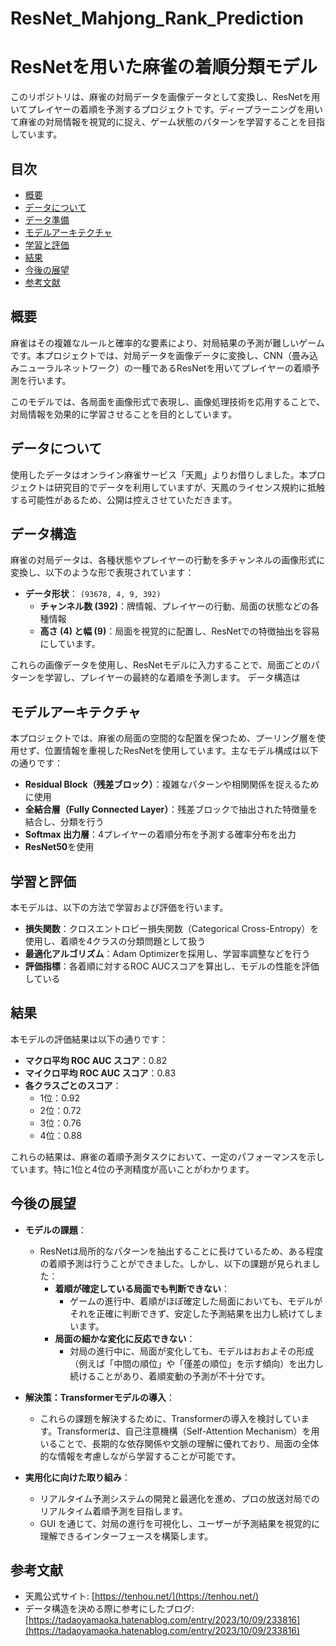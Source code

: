 # ResNet_Mahjong_Rank_Prediction

# ResNetを用いた麻雀の着順分類モデル

このリポジトリは、麻雀の対局データを画像データとして変換し、ResNetを用いてプレイヤーの着順を予測するプロジェクトです。ディープラーニングを用いて麻雀の対局情報を視覚的に捉え、ゲーム状態のパターンを学習することを目指しています。

## 目次

- [概要](#概要)
- [データについて](#データについて)
- [データ準備](#データ準備)
- [モデルアーキテクチャ](#モデルアーキテクチャ)
- [学習と評価](#学習と評価)
- [結果](#結果)
- [今後の展望](#今後の展望)
- [参考文献](#参考文献)

## 概要

麻雀はその複雑なルールと確率的な要素により、対局結果の予測が難しいゲームです。本プロジェクトでは、対局データを画像データに変換し、CNN（畳み込みニューラルネットワーク）の一種であるResNetを用いてプレイヤーの着順予測を行います。

このモデルでは、各局面を画像形式で表現し、画像処理技術を応用することで、対局情報を効果的に学習させることを目的としています。

## データについて

使用したデータはオンライン麻雀サービス「天鳳」よりお借りしました。本プロジェクトは研究目的でデータを利用していますが、天鳳のライセンス規約に抵触する可能性があるため、公開は控えさせていただきます。

## データ構造

麻雀の対局データは、各種状態やプレイヤーの行動を多チャンネルの画像形式に変換し、以下のような形で表現されています：

- **データ形状**： `(93678, 4, 9, 392)`
  - **チャンネル数 (392)**：牌情報、プレイヤーの行動、局面の状態などの各種情報
  - **高さ (4) と幅 (9)**：局面を視覚的に配置し、ResNetでの特徴抽出を容易にしています。

これらの画像データを使用し、ResNetモデルに入力することで、局面ごとのパターンを学習し、プレイヤーの最終的な着順を予測します。
データ構造は

## モデルアーキテクチャ

本プロジェクトでは、麻雀の局面の空間的な配置を保つため、プーリング層を使用せず、位置情報を重視したResNetを使用しています。主なモデル構成は以下の通りです：

- **Residual Block（残差ブロック）**：複雑なパターンや相関関係を捉えるために使用
- **全結合層（Fully Connected Layer）**：残差ブロックで抽出された特徴量を結合し、分類を行う
- **Softmax 出力層**：4プレイヤーの着順分布を予測する確率分布を出力
- **ResNet50**を使用

## 学習と評価

本モデルは、以下の方法で学習および評価を行います。

- **損失関数**：クロスエントロピー損失関数（Categorical Cross-Entropy）を使用し、着順を4クラスの分類問題として扱う
- **最適化アルゴリズム**：Adam Optimizerを採用し、学習率調整などを行う
- **評価指標**：各着順に対するROC AUCスコアを算出し、モデルの性能を評価している

## 結果

本モデルの評価結果は以下の通りです：

- **マクロ平均 ROC AUC スコア**：0.82
- **マイクロ平均 ROC AUC スコア**：0.83
- **各クラスごとのスコア**：
  - 1位：0.92
  - 2位：0.72
  - 3位：0.76
  - 4位：0.88

これらの結果は、麻雀の着順予測タスクにおいて、一定のパフォーマンスを示しています。特に1位と4位の予測精度が高いことがわかります。

## 今後の展望

- **モデルの課題**：
  - ResNetは局所的なパターンを抽出することに長けているため、ある程度の着順予測は行うことができました。しかし、以下の課題が見られました：
    - **着順が確定している局面でも判断できない**：
      - ゲームの進行中、着順がほぼ確定した局面においても、モデルがそれを正確に判断できず、安定した予測結果を出力し続けてしまいます。
    - **局面の細かな変化に反応できない**：
      - 対局の進行中に、局面が変化しても、モデルはおおよその形成（例えば「中間の順位」や「僅差の順位」を示す傾向）を出力し続けることがあり、着順変動の予測が不十分です。
  
- **解決策：Transformerモデルの導入**：
  - これらの課題を解決するために、Transformerの導入を検討しています。Transformerは、自己注意機構（Self-Attention Mechanism）を用いることで、長期的な依存関係や文脈の理解に優れており、局面の全体的な情報を考慮しながら学習することが可能です。

- **実用化に向けた取り組み**：
  - リアルタイム予測システムの開発と最適化を進め、プロの放送対局でのリアルタイム着順予測を目指します。
  - GUI を通じて、対局の進行を可視化し、ユーザーが予測結果を視覚的に理解できるインターフェースを構築します。

## 参考文献

- 天鳳公式サイト: [https://tenhou.net/](https://tenhou.net/)
- データ構造を決める際に参考にしたブログ: [https://tadaoyamaoka.hatenablog.com/entry/2023/10/09/233816](https://tadaoyamaoka.hatenablog.com/entry/2023/10/09/233816)
















